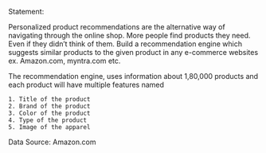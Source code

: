 Statement:

Personalized product recommendations are the alternative way of navigating through the online shop.
More people find products they need. Even if they didn’t think of them.
Build a recommendation engine which suggests similar products to the given product in any e-commerce websites ex. Amazon.com, myntra.com etc.

The recommendation engine, uses information about 1,80,000 products and  each product will have multiple features named

    1. Title of the product  
    2. Brand of the product
    3. Color of the product
    4. Type of the product
    5. Image of the apparel

Data Source: Amazon.com
